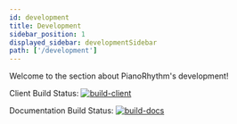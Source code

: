 ```yaml
---
id: development
title: Development
sidebar_position: 1
displayed_sidebar: developmentSidebar
path: ['/development']
---
```


Welcome to the section about PianoRhythm's development!

Client Build Status:
[![build-client](https://github.com/PianoRhythm/pianorhythm/actions/workflows/build-client.yml/badge.svg)](https://github.com/PianoRhythm/pianorhythm/actions/workflows/build-client.yml)

Documentation Build Status:
[![build-docs](https://github.com/PianoRhythm/pianorhythm/actions/workflows/build-docs.yml/badge.svg)](https://github.com/PianoRhythm/pianorhythm/actions/workflows/build-docs.yml)